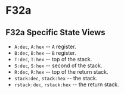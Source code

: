 # F32a

## F32a Specific State Views

- `A:dec`, `A:hex` -- `A` register.
- `B:dec`, `B:hex` -- `B` register.
- `T:dec`, `T:hex` -- top of the stack.
- `S:dec`, `S:hex` -- second of the stack.
- `R:dec`, `R:hex` -- top of the return stack.
- `stack:dec`, `stack:hex` -- the stack.
- `rstack:dec`, `rstack:hex` -- the return stack.
